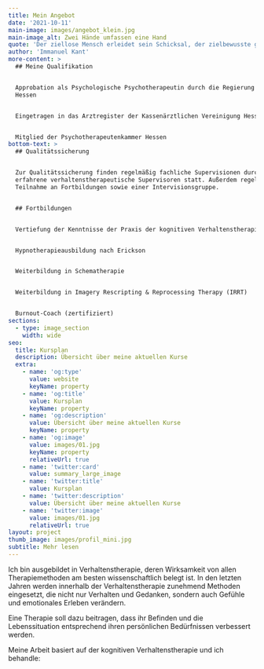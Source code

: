 ```yaml
---
title: Mein Angebot
date: '2021-10-11'
main-image: images/angebot_klein.jpg
main-image_alt: Zwei Hände umfassen eine Hand
quote: 'Der ziellose Mensch erleidet sein Schicksal, der zielbewusste gestaltet es.'
author: 'Immanuel Kant'
more-content: >
  ## Meine Qualifikation


  Approbation als Psychologische Psychotherapeutin durch die Regierung von
  Hessen


  Eingetragen in das Arztregister der Kassenärztlichen Vereinigung Hessen


  Mitglied der Psychotherapeutenkammer Hessen
bottom-text: >
  ## Qualitätssicherung


  Zur Qualitätssicherung finden regelmäßig fachliche Supervisionen durch
  erfahrene verhaltenstherapeutische Supervisoren statt. Außerdem regelmäßige
  Teilnahme an Fortbildungen sowie einer Intervisionsgruppe.


  ## Fortbildungen


  Vertiefung der Kenntnisse der Praxis der kognitiven Verhaltenstherapie


  Hypnotherapieausbildung nach Erickson


  Weiterbildung in Schematherapie


  Weiterbildung in Imagery Rescripting & Reprocessing Therapy (IRRT)


  Burnout-Coach (zertifiziert)
sections:
  - type: image_section
    width: wide
seo:
  title: Kursplan
  description: Übersicht über meine aktuellen Kurse
  extra:
    - name: 'og:type'
      value: website
      keyName: property
    - name: 'og:title'
      value: Kursplan
      keyName: property
    - name: 'og:description'
      value: Übersicht über meine aktuellen Kurse
      keyName: property
    - name: 'og:image'
      value: images/01.jpg
      keyName: property
      relativeUrl: true
    - name: 'twitter:card'
      value: summary_large_image
    - name: 'twitter:title'
      value: Kursplan
    - name: 'twitter:description'
      value: Übersicht über meine aktuellen Kurse
    - name: 'twitter:image'
      value: images/01.jpg
      relativeUrl: true
layout: project
thumb_image: images/profil_mini.jpg
subtitle: Mehr lesen
---
```

Ich bin ausgebildet in Verhaltenstherapie, deren Wirksamkeit von allen Therapiemethoden am besten wissenschaftlich belegt ist. In den letzten Jahren werden innerhalb der Verhaltenstherapie zunehmend Methoden eingesetzt, die nicht nur Verhalten und Gedanken, sondern auch Gefühle und emotionales Erleben verändern.

Eine Therapie soll dazu beitragen, dass ihr Befinden und die Lebenssituation entsprechend ihren persönlichen Bedürfnissen verbessert werden.

Meine Arbeit basiert auf der kognitiven Verhaltenstherapie und ich behandle:
